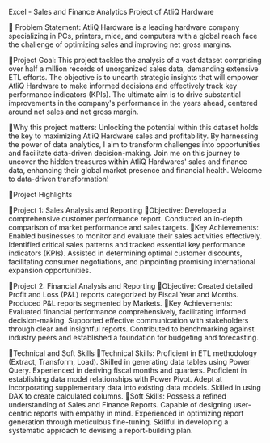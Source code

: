 Excel - Sales and Finance Analytics Project of AtliQ Hardware

💾 Problem Statement:
AtliQ Hardware is a leading hardware company specializing in PCs, printers, mice, and
computers with a global reach face the challenge of optimizing sales and improving
net gross margins.

💾Project Goal:
This project tackles the analysis of a vast dataset comprising over half a million records
of unorganized sales data, demanding extensive ETL efforts. The objective is to unearth
strategic insights that will empower AtliQ Hardware to make informed decisions and
effectively track key performance indicators (KPIs). The ultimate aim is to drive
substantial improvements in the company's performance in the years ahead, centered
around net sales and net gross margin.

💾Why this project matters:
Unlocking the potential within this dataset holds the key to maximizing AtliQ
Hardware sales and profitability.
By harnessing the power of data analytics, I aim to transform challenges into
opportunities and facilitate data-driven decision-making.
Join me on this journey to uncover the hidden treasures within AtliQ Hardwares' sales
and finance data, enhancing their global market presence and financial health.
Welcome to data-driven transformation!


💾Project Highlights

📘Project 1: Sales Analysis and Reporting
💫Objective:
Developed a comprehensive customer performance report.
Conducted an in-depth comparison of market performance and sales targets.
💫Key Achievements:
Enabled businesses to monitor and evaluate their sales activities effectively.
Identified critical sales patterns and tracked essential key performance indicators
(KPIs). Assisted in determining optimal customer discounts, facilitating consumer
negotiations, and pinpointing promising international expansion opportunities.

📘Project 2: Financial Analysis and Reporting
💫Objective:
Created detailed Profit and Loss (P&L) reports categorized by Fiscal Year and Months.
Produced P&L reports segmented by Markets.
💫Key Achievements:
Evaluated financial performance comprehensively, facilitating informed decision-making.
Supported effective communication with stakeholders through clear and insightful
reports.
Contributed to benchmarking against industry peers and established a foundation for
budgeting and forecasting.

💾Technical and Soft Skills
💫Technical Skills:
Proficient in ETL methodology (Extract, Transform, Load).
Skilled in generating data tables using Power Query.
Experienced in deriving fiscal months and quarters.
Proficient in establishing data model relationships with Power Pivot.
Adept at incorporating supplementary data into existing data models.
Skilled in using DAX to create calculated columns.
💫Soft Skills:
Possess a refined understanding of Sales and Finance Reports.
Capable of designing user-centric reports with empathy in mind.
Experienced in optimizing report generation through meticulous fine-tuning.
Skillful in developing a systematic approach to devising a report-building plan.
